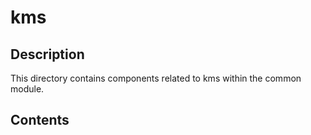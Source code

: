 # kms

## Description

This directory contains components related to kms within the common module.

## Contents

<!-- List key files and subdirectories here -->
